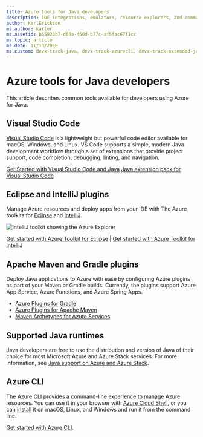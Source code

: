 ```yaml
---
title: Azure tools for Java developers
description: IDE integrations, emulators, resource explorers, and command-line interfaces for Java developers working on Azure.
author: KarlErickson
ms.author: karler
ms.assetid: b55923b7-d60a-460d-b77c-af5fac67f1cc
ms.topic: article
ms.date: 11/13/2018
ms.custom: devx-track-java, devx-track-azurecli, devx-track-extended-java
---
```


# Azure tools for Java developers

This article describes common tools available for developers using Azure for Java.

## Visual Studio Code

[Visual Studio Code](https://code.visualstudio.com/) is a lightweight but powerful code editor available for macOS, Windows, and Linux. VS Code supports a simple, modern Java development workflow through a set of extensions that provide project support, code completion, debugging, linting, and navigation.

[Get Started with Visual Studio Code and Java](https://code.visualstudio.com/docs/java)
[Java extension pack for Visual Studio Code](https://code.visualstudio.com/docs/java/extensions)

## Eclipse and IntelliJ plugins

Manage Azure resources and deploy apps from your IDE with The Azure toolkits for [Eclipse](../toolkit-for-eclipse/index.yml) and [IntelliJ](../toolkit-for-intellij/index.yml).

![IntelliJ toolkit showing the Azure Explorer](media/intelliJ-azure-explorer.png)

[Get started with Azure Toolkit for Eclipse](/azure/app-service-web/app-service-web-eclipse-create-hello-world-web-app) | [Get started with Azure Toolkit for IntelliJ](/azure/app-service-web/app-service-web-intellij-create-hello-world-web-app)

## Apache Maven and Gradle plugins

Deploy Java applications to Azure with ease by configuring Azure plugins as part of your Maven or Gradle builds. Currently, the plugins support Azure App Service, Azure Functions, and Azure Spring Apps.

- [Azure Plugins for Gradle](https://github.com/microsoft/azure-gradle-plugins)
- [Azure Plugins for Apache Maven](https://github.com/microsoft/azure-maven-plugins)
- [Maven Archetypes for Azure Services](https://github.com/Microsoft/azure-maven-archetypes)

## Supported Java runtimes

Java developers are free to use the distribution and version of Java of their choice for most Microsoft Azure and Azure Stack services. For more information, see [Java support on Azure and Azure Stack](java-support-on-azure.md).

## Azure CLI

The Azure CLI provides a command-line experience to manage Azure resources. You can use it in your browser with [Azure Cloud Shell](/azure/cloud-shell/overview), or you can [install](/cli/azure/install-azure-cli) it on macOS, Linux, and Windows and run it from the command line.

[Get started with Azure CLI](/cli/azure/get-started-with-azure-cli).
